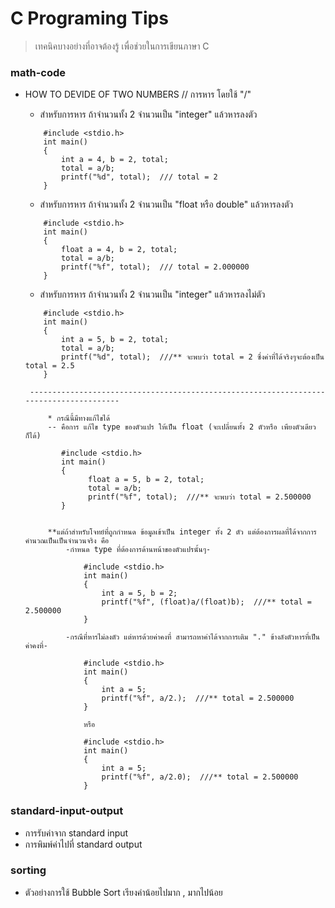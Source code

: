 # C Programing Tips #

> เทคนิคบางอย่างที่อาจต้องรู้ เพื่อช่วยในการเขียนภาษา C

### math-code ###
*  HOW TO DEVIDE OF TWO NUMBERS // การหาร โดยใช้ "/" 
    * สำหรับการหาร ถ้าจำนวนทั้ง 2 จำนวนเป็น "integer" แล้วหารลงตัว 
    ~~~
        #include <stdio.h>
        int main()
        {
            int a = 4, b = 2, total;
            total = a/b;
            printf("%d", total);  /// total = 2 
        }
    
    ~~~
    
    * สำหรับการหาร ถ้าจำนวนทั้ง 2 จำนวนเป็น "float หรือ double" แล้วหารลงตัว 
    ~~~
        #include <stdio.h>
        int main()
        {
            float a = 4, b = 2, total;
            total = a/b;
            printf("%f", total);  /// total = 2.000000 
        }
    
    ~~~
    * สำหรับการหาร ถ้าจำนวนทั้ง 2 จำนวนเป็น "integer" แล้วหารลงไม่ตัว 
    ~~~
        #include <stdio.h>
        int main()
        {
            int a = 5, b = 2, total;
            total = a/b;
            printf("%d", total);  ///** จะพบว่า total = 2 ซึ่งค่าที่ได้จริงๆจะต้องเป็น total = 2.5
        }
    ~~~
        ---------------------------------------------------------------------------------------
        
            * กรณีนี้มีทางแก้ไขได้ 
            -- คือการ แก้ไข type ของตัวแปร ให้เป็น float (จะเปลี่ยนทั้ง 2 ตัวหรือ เพียงตัวเดียวก็ได้)
            
               #include <stdio.h>
               int main()
               {
                     float a = 5, b = 2, total;
                     total = a/b;
                     printf("%f", total);  ///** จะพบว่า total = 2.500000
               }
             
            
            **แต่ถ้าสำหรับโจทย์ที่ถูกกำหนด ข้อมูลเข้าเป็น integer ทั้ง 2 ตัว แต่ต้องการผลที่ได้จากการคำนวณเป็นเป็นจำนวนจริง คือ
                -กำหนด type ที่ต้องการด้านหน้าของตัวแปรนั้นๆ-
                
                    #include <stdio.h>
                    int main()
                    {
                        int a = 5, b = 2;
                        printf("%f", (float)a/(float)b);  ///** total = 2.500000
                    }
          
                -กรณีที่หารไม่ลงตัว แต่หารด้วยค่าคงที่ สามารถหาค่าได้จากการเติม "." ข้างลังตัวหารที่เป็นค่าคงที่-
          
                    #include <stdio.h>
                    int main()
                    {
                        int a = 5;
                        printf("%f", a/2.);  ///** total = 2.500000
                    }
             
                    หรือ
              
                    #include <stdio.h>
                    int main()
                    {
                        int a = 5;
                        printf("%f", a/2.0);  ///** total = 2.500000
                    }
             
              
                    

### standard-input-output ###
*   การรับค่าจาก standard input
*   การพิมพ์ค่าไปที่ standard output

### sorting ###
*   ตัวอย่างการใช้ Bubble Sort เรียงค่าน้อยไปมาก , มากไปน้อย
